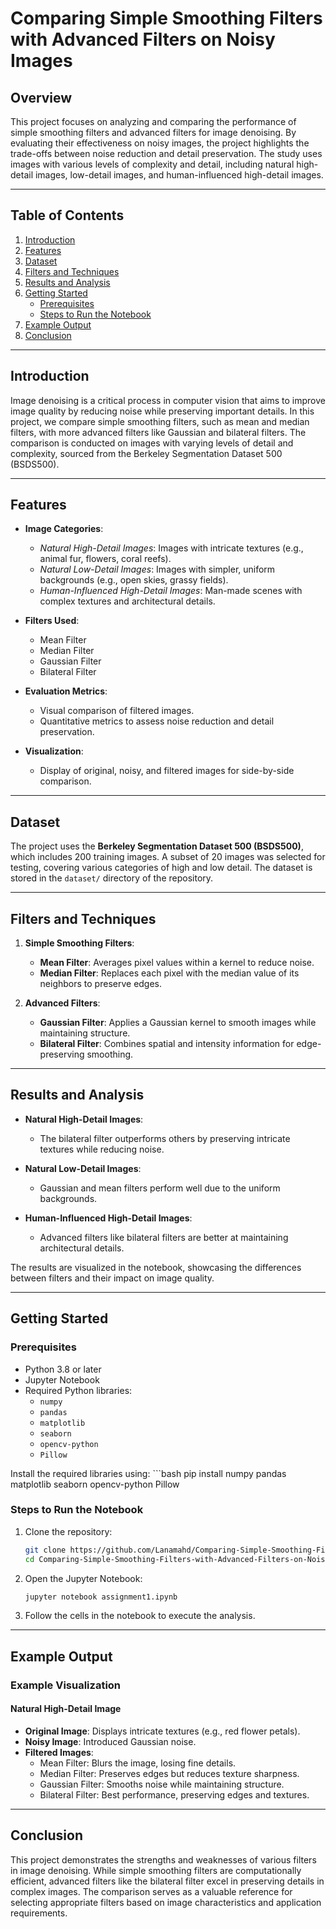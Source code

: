 # Comparing Simple Smoothing Filters with Advanced Filters on Noisy Images

## Overview

This project focuses on analyzing and comparing the performance of simple smoothing filters and advanced filters for image denoising. By evaluating their effectiveness on noisy images, the project highlights the trade-offs between noise reduction and detail preservation. The study uses images with various levels of complexity and detail, including natural high-detail images, low-detail images, and human-influenced high-detail images.

---

## Table of Contents

1. [Introduction](#introduction)
2. [Features](#features)
3. [Dataset](#dataset)
4. [Filters and Techniques](#filters-and-techniques)
5. [Results and Analysis](#results-and-analysis)
6. [Getting Started](#getting-started)
   - [Prerequisites](#prerequisites)
   - [Steps to Run the Notebook](#steps-to-run-the-notebook)
7. [Example Output](#example-output)
8. [Conclusion](#conclusion)

---

## Introduction

Image denoising is a critical process in computer vision that aims to improve image quality by reducing noise while preserving important details. In this project, we compare simple smoothing filters, such as mean and median filters, with more advanced filters like Gaussian and bilateral filters. The comparison is conducted on images with varying levels of detail and complexity, sourced from the Berkeley Segmentation Dataset 500 (BSDS500).

---

## Features

- **Image Categories**:
  - *Natural High-Detail Images*: Images with intricate textures (e.g., animal fur, flowers, coral reefs).
  - *Natural Low-Detail Images*: Images with simpler, uniform backgrounds (e.g., open skies, grassy fields).
  - *Human-Influenced High-Detail Images*: Man-made scenes with complex textures and architectural details.

- **Filters Used**:
  - Mean Filter
  - Median Filter
  - Gaussian Filter
  - Bilateral Filter

- **Evaluation Metrics**:
  - Visual comparison of filtered images.
  - Quantitative metrics to assess noise reduction and detail preservation.

- **Visualization**:
  - Display of original, noisy, and filtered images for side-by-side comparison.

---

## Dataset

The project uses the **Berkeley Segmentation Dataset 500 (BSDS500)**, which includes 200 training images. A subset of 20 images was selected for testing, covering various categories of high and low detail. The dataset is stored in the `dataset/` directory of the repository.

---

## Filters and Techniques

1. **Simple Smoothing Filters**:
   - **Mean Filter**: Averages pixel values within a kernel to reduce noise.
   - **Median Filter**: Replaces each pixel with the median value of its neighbors to preserve edges.

2. **Advanced Filters**:
   - **Gaussian Filter**: Applies a Gaussian kernel to smooth images while maintaining structure.
   - **Bilateral Filter**: Combines spatial and intensity information for edge-preserving smoothing.

---

## Results and Analysis

- **Natural High-Detail Images**:
  - The bilateral filter outperforms others by preserving intricate textures while reducing noise.
  
- **Natural Low-Detail Images**:
  - Gaussian and mean filters perform well due to the uniform backgrounds.

- **Human-Influenced High-Detail Images**:
  - Advanced filters like bilateral filters are better at maintaining architectural details.

The results are visualized in the notebook, showcasing the differences between filters and their impact on image quality.

---

## Getting Started

### Prerequisites

- Python 3.8 or later
- Jupyter Notebook
- Required Python libraries:
  - `numpy`
  - `pandas`
  - `matplotlib`
  - `seaborn`
  - `opencv-python`
  - `Pillow`

Install the required libraries using:
    ```bash
    pip install numpy pandas matplotlib seaborn opencv-python Pillow

### Steps to Run the Notebook
1. Clone the repository:

    ```bash
    git clone https://github.com/Lanamahd/Comparing-Simple-Smoothing-Filters-with-Advanced-Filters-on-Noisy-Images.git
    cd Comparing-Simple-Smoothing-Filters-with-Advanced-Filters-on-Noisy-Images

2. Open the Jupyter Notebook:

    ```bash
    jupyter notebook assignment1.ipynb

3. Follow the cells in the notebook to execute the analysis.

---

## Example Output

### Example Visualization

#### Natural High-Detail Image
  - **Original Image**: Displays intricate textures (e.g., red flower petals).
  - **Noisy Image**: Introduced Gaussian noise.
  - **Filtered Images**:
    - Mean Filter: Blurs the image, losing fine details.
    - Median Filter: Preserves edges but reduces texture sharpness.
    - Gaussian Filter: Smooths noise while maintaining structure.
    - Bilateral Filter: Best performance, preserving edges and textures.

---

## Conclusion
This project demonstrates the strengths and weaknesses of various filters in image denoising. While simple smoothing filters are computationally efficient, advanced filters like the bilateral filter excel in preserving details in complex images. The comparison serves as a valuable reference for selecting appropriate filters based on image characteristics and application requirements.
